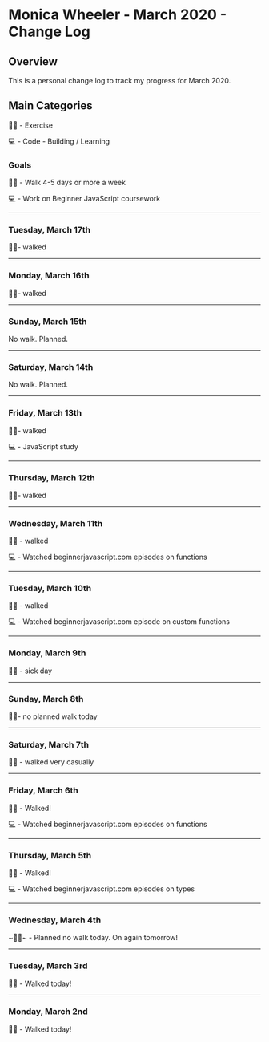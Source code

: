 # Monica Wheeler - March 2020 - Change Log

## Overview

This is a personal change log to track my progress for March 2020. 

## Main Categories

🚶‍♀️ - Exercise

💻 - Code - Building / Learning

### Goals

🚶‍♀️ - Walk 4-5 days or more a week

💻 - Work on Beginner JavaScript coursework

--- 

### Tuesday, March 17th

🚶‍♀️- walked

--- 

### Monday, March 16th

🚶‍♀️- walked

--- 

### Sunday, March 15th

No walk. Planned. 

---

### Saturday, March 14th

No walk. Planned. 

---

### Friday, March 13th

🚶‍♀️- walked

💻 - JavaScript study

---

### Thursday, March 12th

🚶‍♀️- walked

---


### Wednesday, March 11th

🚶‍♀️ - walked

💻 - Watched beginnerjavascript.com episodes on functions

--- 

### Tuesday, March 10th

🚶‍♀️ - walked

💻 - Watched beginnerjavascript.com episode on custom functions

--- 

### Monday, March 9th

🚶‍♀️ - sick day

---

### Sunday, March 8th

🚶‍♀️- no planned walk today 

---

### Saturday, March 7th

🚶‍♀️ - walked very casually

---

### Friday, March 6th

🚶‍♀️ - Walked!

💻 - Watched beginnerjavascript.com episodes on functions

---

### Thursday, March 5th

🚶‍♀️ - Walked!

💻 - Watched beginnerjavascript.com episodes on types

---

### Wednesday, March 4th

~🚶‍♀️~ - Planned no walk today. On again tomorrow!

---

### Tuesday, March 3rd
🚶‍♀️ - Walked today! 

---

### Monday, March 2nd
🚶‍♀️ - Walked today! 
